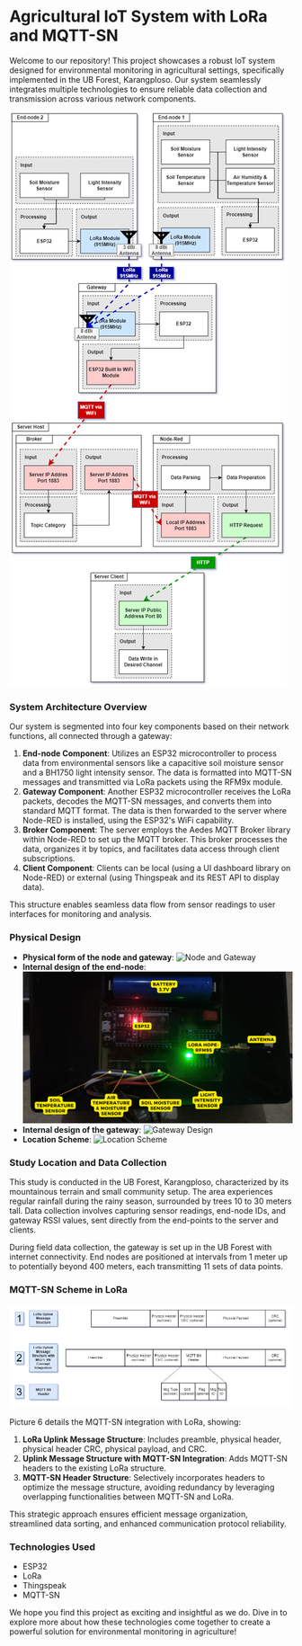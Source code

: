 # Agricultural IoT System with LoRa and MQTT-SN

Welcome to our repository! This project showcases a robust IoT system designed for environmental monitoring in agricultural settings, specifically implemented in the UB Forest, Karangploso. Our system seamlessly integrates multiple technologies to ensure reliable data collection and transmission across various network components.

![System Architecture](1.png)

### System Architecture Overview
Our system is segmented into four key components based on their network functions, all connected through a gateway:
1. **End-node Component**: Utilizes an ESP32 microcontroller to process data from environmental sensors like a capacitive soil moisture sensor and a BH1750 light intensity sensor. The data is formatted into MQTT-SN messages and transmitted via LoRa packets using the RFM9x module.
2. **Gateway Component**: Another ESP32 microcontroller receives the LoRa packets, decodes the MQTT-SN messages, and converts them into standard MQTT format. The data is then forwarded to the server where Node-RED is installed, using the ESP32's WiFi capability.
3. **Broker Component**: The server employs the Aedes MQTT Broker library within Node-RED to set up the MQTT broker. This broker processes the data, organizes it by topics, and facilitates data access through client subscriptions.
4. **Client Component**: Clients can be local (using a UI dashboard library on Node-RED) or external (using Thingspeak and its REST API to display data).

This structure enables seamless data flow from sensor readings to user interfaces for monitoring and analysis.

### Physical Design
- **Physical form of the node and gateway**: 
  ![Node and Gateway](2.png)
- **Internal design of the end-node**: 
  ![End-node Design](3.png)
- **Internal design of the gateway**: 
  ![Gateway Design](4.png)
- **Location Scheme**: 
  ![Location Scheme](5.png)

### Study Location and Data Collection
This study is conducted in the UB Forest, Karangploso, characterized by its mountainous terrain and small community setup. The area experiences regular rainfall during the rainy season, surrounded by trees 10 to 30 meters tall. Data collection involves capturing sensor readings, end-node IDs, and gateway RSSI values, sent directly from the end-points to the server and clients.

During field data collection, the gateway is set up in the UB Forest with internet connectivity. End nodes are positioned at intervals from 1 meter up to potentially beyond 400 meters, each transmitting 11 sets of data points.

### MQTT-SN Scheme in LoRa
![MQTT-SN Scheme](6.png)

Picture 6 details the MQTT-SN integration with LoRa, showing:
1. **LoRa Uplink Message Structure**: Includes preamble, physical header, physical header CRC, physical payload, and CRC.
2. **Uplink Message Structure with MQTT-SN Integration**: Adds MQTT-SN headers to the existing LoRa structure.
3. **MQTT-SN Header Structure**: Selectively incorporates headers to optimize the message structure, avoiding redundancy by leveraging overlapping functionalities between MQTT-SN and LoRa.

This strategic approach ensures efficient message organization, streamlined data sorting, and enhanced communication protocol reliability.

### Technologies Used
- ESP32
- LoRa
- Thingspeak
- MQTT-SN

We hope you find this project as exciting and insightful as we do. Dive in to explore more about how these technologies come together to create a powerful solution for environmental monitoring in agriculture!
